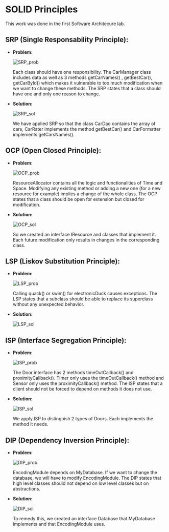 # SOLID Principles

This work was done in the first Software Architecure lab.
<!---
> **Note**
> You can find it [here](https://github.com/safa-abidi/TP1-archi-logicielles/blob/master/README.md).
--->

## SRP (Single Responsability Principle):

- __Problem:__  

    ![SRP_prob](assets/SRP_prob.png)  

    Each class should have one responsibility.
    The CarManager class includes data as well as 3 methods getCarNames() , getBestCar(), getCarById() which makes it vulnerable to too much modification when we want to change these methods.
    The SRP states that a class should have one and only one reason to change.
    
- __Solution:__   

    ![SRP_sol](assets/SRP_sol.png)   

    We have applied SRP so that the class CarDao contains the array of cars, CarRater implements the method getBestCar() and CarFormatter implements getCarsNames().

## OCP (Open Closed Principle):
- __Problem:__   

    ![OCP_prob](assets/OCP_prob.png)   

    ResourceAllocator contains all the logic and functionalities of Time and Space. Modifying any existing method or adding a new one (for a new resource for example) implies a change of the whole class.
    The OCP states that a class should be open for extension but closed for modification.
- __Solution:__    

    ![OCP_sol](assets/OCP_sol.png)   

    So we created an interface IResource and classes that implement it. Each future modification only results in changes in the corresponding class.

## LSP (Liskov Substitution Principle):
- __Problem:__   

    ![LSP_prob](assets/LSP_prob.png)   

    Calling quack() or swim() for electronicDuck causes exceptions.
    The LSP states that a subclass should be able to replace its superclass without any unexpected behavior.

- __Solution:__   

    ![LSP_sol](assets/LSP_sol.png)

## ISP (Interface Segregation Principle):
- __Problem:__   

    ![ISP_prob](assets/ISP_prob.png)   

    The Door interface has 2 methods timeOutCallback() and proximityCallback(). Timer only uses the timeOutCallback() method and Sensor only uses the proximityCallback() method. 
    The ISP states that a client should not be forced to depend on methods it does not use.
- __Solution:__    

    ![ISP_sol](assets/ISP_sol.png)   

    We apply ISP to distinguish 2 types of Doors. Each implements the method it needs.

## DIP (Dependency Inversion Principle):
- __Problem:__   

    ![DIP_prob](assets/DIP_prob.png)   

    EncodingModule depends on MyDatabase. If we want to change the database, we will have to modify EncodingModule.
    The DIP states that high level classes should not depend on low level classes but on abstractions.
    
- __Solution:__   

    ![DIP_sol](assets/DIP_sol.png)   
    
    To remedy this, we created an interface Database that MyDatabase implements and that EncodingModule uses.
    